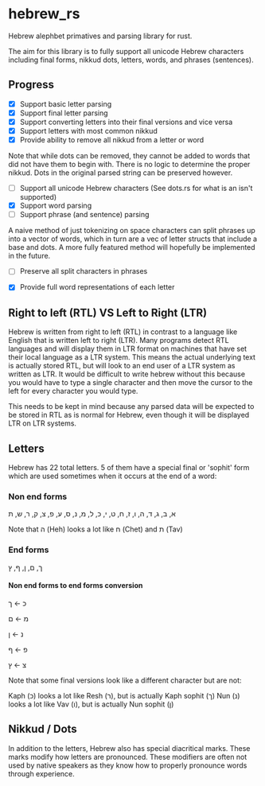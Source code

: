 # hebrew_rs

Hebrew alephbet primatives and parsing library for rust.

The aim for this library is to fully support all unicode Hebrew characters including final forms,
nikkud dots, letters, words, and phrases (sentences).

## Progress

- [x] Support basic letter parsing 
- [x] Support final letter parsing 
- [x] Support converting letters into their final versions and vice versa
- [x] Support letters with most common nikkud 
- [x] Provide ability to remove all nikkud from a letter or word

Note that while dots can be removed, they cannot be added to words that did not
have them to begin with. There is no logic to determine the proper nikkud.
Dots in the original parsed string can be preserved however.

- [ ] Support all unicode Hebrew characters (See dots.rs for what is an isn't supported)
- [x] Support word parsing 
- [ ] Support phrase (and sentence) parsing

A naive method of just tokenizing on space characters can split phrases up into
a vector of words, which in turn are a vec of letter structs that include a base
and dots. A more fully featured method will hopefully be implemented in the future.

- [ ] Preserve all split characters in phrases
- [x] Provide full word representations of each letter


## Right to left (RTL) VS Left to Right (LTR)

Hebrew is written from right to left (RTL) in contrast to a language like English that is
written left to right (LTR). Many programs detect RTL languages and will display them in
LTR format on machines that have set their local language as a LTR system. This means the
actual underlying text is actually stored RTL, but will look to an end user of a LTR system as 
written as LTR. It would be difficult to write hebrew without this because you would have
to type a single character and then move the cursor to the left for every character you would
type.

This needs to be kept in mind because any parsed data will be expected to be stored in RTL as
is normal for Hebrew, even though it will be displayed LTR on LTR systems.


## Letters

Hebrew has 22 total letters. 5 of them have a special final or 'sophit' form which are used
sometimes when it occurs at the end of a word:

### Non end forms

א, ב, ג, ד, ה, ו, ז, ח, ט, י, כ, ל, מ, נ, ס, ע, פ, צ, ק, ר, ש, ת

Note that ה (Heh) looks a lot like ח (Chet) and ת (Tav)


### End forms

ך, ם, ן, ף, ץ


#### Non end forms to end forms conversion

כ ← ך

מ ← ם

נ ← ן

פ ← ף

צ ← ץ

Note that some final versions look like a different character but are not:

 Kaph (כ) looks a lot like Resh (ר), but is actually Kaph sophit (ך)
 Nun (נ) looks a lot like Vav (ו), but is actually Nun sophit (ן)

## Nikkud / Dots

In addition to the letters, Hebrew also has special diacritical marks. These marks modify how
letters are pronounced. These modifiers are often not used by native speakers as they know
how to properly pronounce words through experience.

